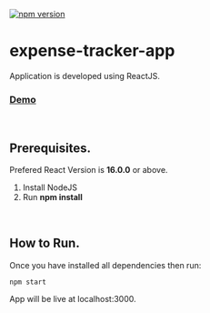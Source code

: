 [![npm version](https://img.shields.io/npm/v/react.svg?style=flat)](https://www.npmjs.com/package/react)
# expense-tracker-app

Application is developed using ReactJS.
### [Demo](http://shahzaibnoor-expense-tracker-app-bootcamp-2020.surge.sh/)

<br/>

## Prerequisites.

Prefered React Version is <b>16.0.0</b> or above.

<ol>
  <li>Install NodeJS</li>
  <li>Run <b>npm install</b></li>
</ol>  

<br/>

## How to Run.

Once you have installed all dependencies then run:
```
npm start
```
App will be live at localhost:3000.


